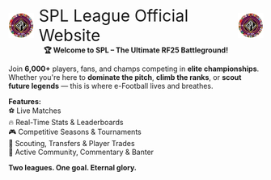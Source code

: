 <div style="display: flex; justify-content: center; align-items: center;">
  <img src="static/images/logo.png" alt="Alt Text" width="50"/>
  <span style="margin: 0 10px; font-size: 2rem;">SPL League Official Website</span>
  <img src="static/images/logo.png" alt="Alt Text" width="50"/>
</div>

<center style="font-weight: bold;">
  🏆 Welcome to SPL – The Ultimate RF25 Battleground!
</center>

Join **6,000+** players, fans, and champs competing in **elite championships**.  
Whether you're here to **dominate the pitch**, **climb the ranks**, or **scout future legends** — this is where e-Football lives and breathes.

__Features:__  
⚽ Live Matches  
🔥 Real-Time Stats & Leaderboards  
🎮 Competitive Seasons & Tournaments  
👥 Scouting, Transfers & Player Trades  
📣 Active Community, Commentary & Banter

**Two leagues. One goal. Eternal glory.**

